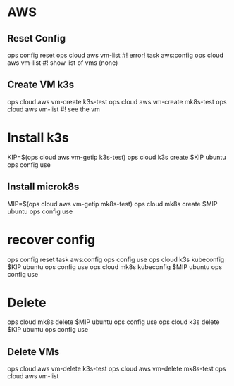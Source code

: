 # AWS

## Reset Config
ops config reset
ops cloud aws vm-list
#! error!
task aws:config
ops cloud aws vm-list
#! show list of vms (none)

## Create VM k3s
ops cloud aws vm-create k3s-test
ops cloud aws vm-create mk8s-test
ops cloud aws vm-list
#! see the vm 

# Install k3s
KIP=$(ops cloud aws vm-getip k3s-test)
ops cloud k3s create $KIP ubuntu
ops config use

## Install microk8s
MIP=$(ops cloud aws vm-getip mk8s-test)
ops cloud mk8s create $MIP ubuntu
ops config use

# recover config
ops config reset
task aws:config
ops config use
ops cloud k3s kubeconfig $KIP ubuntu
ops config use
ops cloud mk8s kubeconfig $MIP ubuntu
ops config use

# Delete
ops cloud mk8s delete $MIP ubuntu
ops config use
ops cloud k3s delete $KIP ubuntu
ops config use

## Delete VMs
ops cloud aws vm-delete k3s-test
ops cloud aws vm-delete mk8s-test
ops cloud aws vm-list
